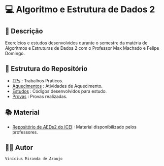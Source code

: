 # 💻 Algoritmo e Estrutura de Dados 2

## 📃 Descrição

Exercícios e estudos desenvolvidos durante o semestre da matéria de Algoritmos e Estruturas de Dados 2 com o Professor
Max Machado e Felipe Domingo.

## 📑 Estrutura do Repositório

- [TPs](/AEDs/AEDs_II/TPs/) : Trabalhos Práticos.
- [Aquecimentos](/AEDs/AEDs_II/Aquecimentos/) : Atividades de Aquecimento.
- [Estudos](/AEDs/AEDs_II/Estudos/) : Códigos desenvolvidos para estudo.
- [Provas](/AEDs/AEDs_II/Provas/) : Provas realizadas.

## 📚 Material

- [Repositório de AEDs2 do ICEI](https://github.com/icei-pucminas/aeds2.git) : Material disponibilizado pelos professores.

## 👨‍💻 Autor

`Vinícius Miranda de Araujo`